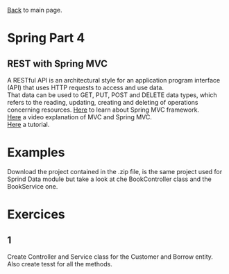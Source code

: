 [Back](../README.md) to main page.

# Spring Part 4

## REST with Spring MVC

A RESTful API is an architectural style for an application program interface (API) that uses HTTP requests to access and use data. <br/>
That data can be used to GET, PUT, POST and DELETE data types, which refers to the reading, updating, creating and deleting of operations concerning resources. 
[Here](https://docs.spring.io/spring-framework/docs/3.2.x/spring-framework-reference/html/mvc.html) to learn about Spring MVC framework. <br/>
[Here](https://www.youtube.com/watch?v=Ku3gsv7_bCc) a video explanation of MVC and Spring MVC. <br/>
[Here](https://spring.io/guides/gs/rest-service/) a tutorial.

# Examples

Download the project contained in the .zip file, is the same project used for Sprind Data module but take a look at che BookController class and the BookService one.

# Exercices

## 1
Create Controller and Service class for the Customer and Borrow entity.
Also create tesst for all the methods. 


